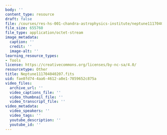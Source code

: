 ```yaml
---
body: ''
content_type: resource
draft: false
file: /courses/res-hs-001-chandra-astrophysics-institute/neptune111704040207.fits
file_size: 655760
file_type: application/octet-stream
image_metadata:
  caption: ''
  credit: ''
  image-alt: ''
learning_resource_types:
- Tools
license: https://creativecommons.org/licenses/by-nc-sa/4.0/
resourcetype: Other
title: Neptune111704040207.fits
uid: fae8fd74-4aa6-4612-a8e1-7859652c875a
video_files:
  archive_url: ''
  video_captions_file: ''
  video_thumbnail_file: ''
  video_transcript_file: ''
video_metadata:
  video_speakers: ''
  video_tags: ''
  youtube_description: ''
  youtube_id: ''
---
```

